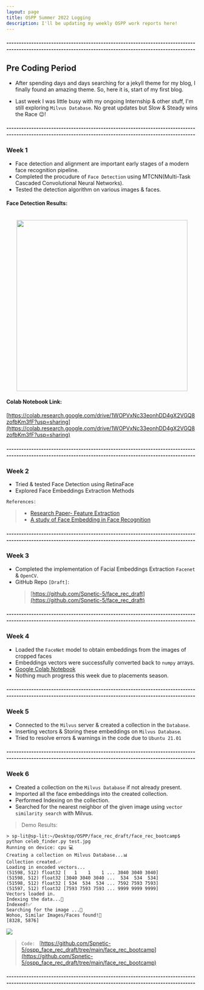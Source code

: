 ```yaml
---
layout: page
title: OSPP Summer 2022 Logging
description: I'll be updating my weekly OSPP work reports here!
---
```


#### --------------------------------------------------------------------------------------------------------------------------------------------------------

## Pre Coding Period

- After spending days and days searching for a jekyll theme for my blog, I finally found an amazing theme. So, here it is, start of my first blog.

- Last week I was little busy with my ongoing Internship & other stuff, I'm still exploring `Milvus Database`. No great updates but Slow & Steady wins the Race 😉️!

#### --------------------------------------------------------------------------------------------------------------------------------------------------------

### Week 1

- Face detection and alignment are important early stages of a modern face recognition pipeline.
- Completed the procudure of `Face Detection` using MTCNN(Multi-Task Cascaded Convolutional Neural Networks).
- Tested the detection algorithm on various images & faces.

#### **Face Detection Results:**
<p align="center">
<br/>
<img src="https://user-images.githubusercontent.com/106381842/178055596-7f839221-9d20-4e11-ba24-fc91fc1e876f.png" height="450"/>
</p>

#### **Colab Notebook Link:**
[https://colab.research.google.com/drive/1WOPVxNc33eonhDD4gX2VGQ8zofbKm3fF?usp=sharing](https://colab.research.google.com/drive/1WOPVxNc33eonhDD4gX2VGQ8zofbKm3fF?usp=sharing)

#### --------------------------------------------------------------------------------------------------------------------------------------------------------

### Week 2

- Tried & tested Face Detection using RetinaFace
- Explored Face Embeddings Extraction Methods

`References: `

> * [Research Paper- Feature Extraction](https://www.researchgate.net/publication/313360566_FEATURE_EXTRACTION_METHODS_FOR_FACE_RECOGNITION)
> * [A study of Face Embedding in Face Recognition](https://digitalcommons.calpoly.edu/cgi/viewcontent.cgi?article=3377&context=theses)

#### --------------------------------------------------------------------------------------------------------------------------------------------------------

### Week 3

- Completed the implementation of Facial Embeddings Extraction `Facenet` & `OpenCV`.
- GitHub Repo `[Draft]`: 
    >  [https://github.com/Spnetic-5/face_rec_draft](https://github.com/Spnetic-5/face_rec_draft) 

#### --------------------------------------------------------------------------------------------------------------------------------------------------------

### Week 4

- Loaded the `FaceNet` model to obtain embeddings from the images of cropped faces
- Embeddings vectors were successfully converted back to `numpy` arrays. 
- [Google Colab Notebook](https://colab.research.google.com/drive/14e95NTPmreg2TBhhgcugJFLPs2InD-wL?usp=sharing)
- Nothing much progress this week due to placements season.

#### --------------------------------------------------------------------------------------------------------------------------------------------------------

### Week 5

- Connected to the `Milvus` server & created a collection in the `Database`.
- Inserting vectors & Storing these embeddings on `Milvus Database`.
- Tried to resolve errors & warnings in the code due to `Ubuntu 21.01`

#### --------------------------------------------------------------------------------------------------------------------------------------------------------

### Week 6

- Created a collection on the `Milvus Database` if not already present.
- Imported all the face embeddings into the created collection.
- Performed Indexing on the collection.
- Searched for the nearest neighbor of the given image using `vector similarity search` with Milvus. 

> Demo Results: 
```
> sp-lit@sp-lit:~/Desktop/OSPP/face_rec_draft/face_rec_bootcamp$ 
python celeb_finder.py test.jpg 
Running on device: cpu 💻️
Creating a collection on Milvus Database...📊️
Collection created.✅️
Loading in encoded vectors...
(51598, 512) float32 [   1    1    1 ... 3040 3040 3040]
(51598, 512) float32 [3040 3040 3040 ...  534  534  534]
(51598, 512) float32 [ 534  534  534 ... 7592 7593 7593]
(51597, 512) float32 [7593 7593 7593 ... 9999 9999 9999]
Vectors loaded in.
Indexing the data...🔢️
Indexed!✅️
Searching for the image ...🧐️
Wohoo, Similar Images/Faces found!🥳️
[8328, 5876]
```

<img src="https://user-images.githubusercontent.com/66636289/184447727-ec77dc47-25f7-430b-8593-1178683358f0.png">

> `Code: ` [https://github.com/Spnetic-5/ospp_face_rec_draft/tree/main/face_rec_bootcamp](https://github.com/Spnetic-5/ospp_face_rec_draft/tree/main/face_rec_bootcamp)

#### --------------------------------------------------------------------------------------------------------------------------------------------------------